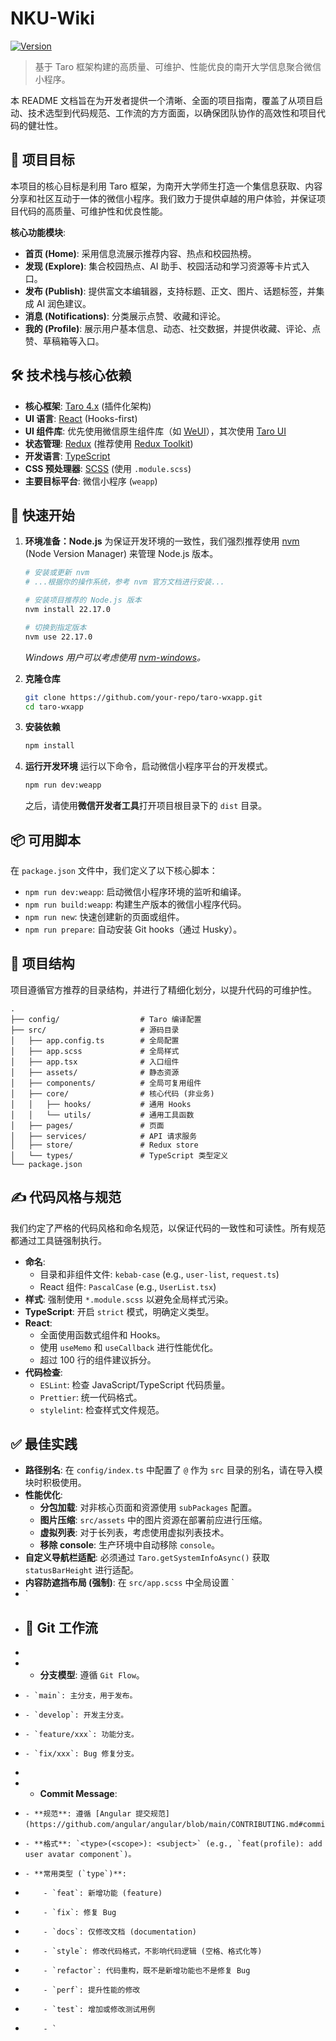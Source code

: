 # NKU-Wiki

[![Version](https://img.shields.io/badge/version-0.2.0-blue.svg)](https://github.com/your-org/nkuwiki/releases)

> 基于 Taro 框架构建的高质量、可维护、性能优良的南开大学信息聚合微信小程序。

本 README 文档旨在为开发者提供一个清晰、全面的项目指南，覆盖了从项目启动、技术选型到代码规范、工作流的方方面面，以确保团队协作的高效性和项目代码的健壮性。

## 🎯 项目目标

本项目的核心目标是利用 Taro 框架，为南开大学师生打造一个集信息获取、内容分享和社区互动于一体的微信小程序。我们致力于提供卓越的用户体验，并保证项目代码的高质量、可维护性和优良性能。

**核心功能模块**:
- **首页 (Home)**: 采用信息流展示推荐内容、热点和校园热榜。
- **发现 (Explore)**: 集合校园热点、AI 助手、校园活动和学习资源等卡片式入口。
- **发布 (Publish)**: 提供富文本编辑器，支持标题、正文、图片、话题标签，并集成 AI 润色建议。
- **消息 (Notifications)**: 分类展示点赞、收藏和评论。
- **我的 (Profile)**: 展示用户基本信息、动态、社交数据，并提供收藏、评论、点赞、草稿箱等入口。

## 🛠️ 技术栈与核心依赖

- **核心框架**: [Taro 4.x](https://docs.taro.zone/docs) (插件化架构)
- **UI 语言**: [React](https://reactjs.org/) (Hooks-first)
- **UI 组件库**: 优先使用微信原生组件库（如 [WeUI](https://weui.io/)），其次使用 [Taro UI](https://taro-ui.jd.com/)
- **状态管理**: [Redux](https://redux.js.org/) (推荐使用 [Redux Toolkit](https://redux-toolkit.js.org/))
- **开发语言**: [TypeScript](https://www.typescriptlang.org/)
- **CSS 预处理器**: [SCSS](https://sass-lang.com/) (使用 `.module.scss`)
- **主要目标平台**: 微信小程序 (`weapp`)

## 🚀 快速开始

1.  **环境准备：Node.js**
    为保证开发环境的一致性，我们强烈推荐使用 [nvm](https://github.com/nvm-sh/nvm) (Node Version Manager) 来管理 Node.js 版本。

    ```bash
    # 安装或更新 nvm
    # ...根据你的操作系统，参考 nvm 官方文档进行安装...

    # 安装项目推荐的 Node.js 版本
    nvm install 22.17.0

    # 切换到指定版本
    nvm use 22.17.0
    ```
    *Windows 用户可以考虑使用 [nvm-windows](https://github.com/coreybutler/nvm-windows)。*

2.  **克隆仓库**
    ```bash
    git clone https://github.com/your-repo/taro-wxapp.git
    cd taro-wxapp
    ```

3.  **安装依赖**
    ```bash
    npm install
    ```

4.  **运行开发环境**
    运行以下命令，启动微信小程序平台的开发模式。
    ```bash
    npm run dev:weapp
    ```
    之后，请使用**微信开发者工具**打开项目根目录下的 `dist` 目录。

## 📦 可用脚本

在 `package.json` 文件中，我们定义了以下核心脚本：

- `npm run dev:weapp`: 启动微信小程序环境的监听和编译。
- `npm run build:weapp`: 构建生产版本的微信小程序代码。
- `npm run new`: 快速创建新的页面或组件。
- `npm run prepare`: 自动安装 Git hooks（通过 Husky）。

## 📁 项目结构

项目遵循官方推荐的目录结构，并进行了精细化划分，以提升代码的可维护性。
```
.
├── config/                  # Taro 编译配置
├── src/                     # 源码目录
│   ├── app.config.ts        # 全局配置
│   ├── app.scss             # 全局样式
│   ├── app.tsx              # 入口组件
│   ├── assets/              # 静态资源
│   ├── components/          # 全局可复用组件
│   ├── core/                # 核心代码 (非业务)
│   │   ├── hooks/           # 通用 Hooks
│   │   └── utils/           # 通用工具函数
│   ├── pages/               # 页面
│   ├── services/            # API 请求服务
│   ├── store/               # Redux store
│   └── types/               # TypeScript 类型定义
└── package.json
```

## ✍️ 代码风格与规范

我们约定了严格的代码风格和命名规范，以保证代码的一致性和可读性。所有规范都通过工具链强制执行。

- **命名**:
    - 目录和非组件文件: `kebab-case` (e.g., `user-list`, `request.ts`)
    - React 组件: `PascalCase` (e.g., `UserList.tsx`)
- **样式**: 强制使用 `*.module.scss` 以避免全局样式污染。
- **TypeScript**: 开启 `strict` 模式，明确定义类型。
- **React**:
    - 全面使用函数式组件和 Hooks。
    - 使用 `useMemo` 和 `useCallback` 进行性能优化。
    - 超过 100 行的组件建议拆分。
- **代码检查**:
    - `ESLint`: 检查 JavaScript/TypeScript 代码质量。
    - `Prettier`: 统一代码格式。
    - `stylelint`: 检查样式文件规范。

## ✅ 最佳实践

- **路径别名**: 在 `config/index.ts` 中配置了 `@` 作为 `src` 目录的别名，请在导入模块时积极使用。
- **性能优化**:
    - **分包加载**: 对非核心页面和资源使用 `subPackages` 配置。
    - **图片压缩**: `src/assets` 中的图片资源在部署前应进行压缩。
    - **虚拟列表**: 对于长列表，考虑使用虚拟列表技术。
    - **移除 console**: 生产环境中自动移除 `console`。
- **自定义导航栏适配**: 必须通过 `Taro.getSystemInfoAsync()` 获取 `statusBarHeight` 进行适配。
- **内容防遮挡布局 (强制)**: 在 `src/app.scss` 中全局设置 `
- `
- ## 🌿 Git 工作流
- 
- - **分支模型**: 遵循 `Git Flow`。
-     - `main`: 主分支，用于发布。
-     - `develop`: 开发主分支。
-     - `feature/xxx`: 功能分支。
-     - `fix/xxx`: Bug 修复分支。
- 
- - **Commit Message**:
-     - **规范**: 遵循 [Angular 提交规范](https://github.com/angular/angular/blob/main/CONTRIBUTING.md#commit)。
-     - **格式**: `<type>(<scope>): <subject>` (e.g., `feat(profile): add user avatar component`)。
-     - **常用类型 (`type`)**:
-         - `feat`: 新增功能 (feature)
-         - `fix`: 修复 Bug
-         - `docs`: 仅修改文档 (documentation)
-         - `style`: 修改代码格式，不影响代码逻辑 (空格、格式化等)
-         - `refactor`: 代码重构，既不是新增功能也不是修复 Bug
-         - `perf`: 提升性能的修改
-         - `test`: 增加或修改测试用例
-         - `